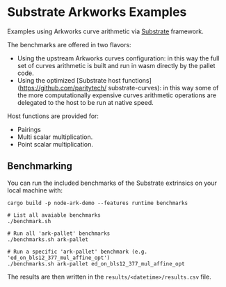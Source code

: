 # Substrate Arkworks Examples

Examples using Arkworks curve arithmetic via [Substrate](https://github.com/paritytech/polkadot-sdk/) framework.

The benchmarks are offered in two flavors:
- Using the upstream Arkworks curves configuration: in this way the full set of curves arithmetic is built
  and run in wasm directly by the pallet code.
- Using the optimized [Substrate host functions](https://github.com/paritytech/
  substrate-curves): in this way some of the more computationally expensive
  curves arithmetic operations are delegated to the host to be run at native
  speed.

Host functions are provided for:
- Pairings
- Multi scalar multiplication.
- Point scalar multiplication.

## Benchmarking

You can run the included benchmarks of the Substrate extrinsics on your local machine with:

```shell
cargo build -p node-ark-demo --features runtime benchmarks

# List all avaiable benchmarks
./benchmark.sh

# Run all 'ark-pallet' benchmarks
./benchmarks.sh ark-pallet

# Run a specific 'ark-pallet' benchmark (e.g. 'ed_on_bls12_377_mul_affine_opt')
./benchmarks.sh ark-pallet ed_on_bls12_377_mul_affine_opt
```

The results are then written in the `results/<datetime>/results.csv` file.
